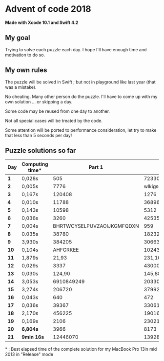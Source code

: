 # Advent of code 2018
**Made with Xcode 10.1 and Swift 4.2**

## My goal
Trying to solve each puzzle each day. I hope I'll have enough time and motivation to do so.

## My own rules

The puzzle will be solved in Swift ; but not in playground like last year (that was a mistake).

No cheating. Many other person do the puzzle. I'll have to come up with my own solution ... or skipping a day.

Some code may be reused from one day to another.

Not all special cases will be treated by the code.

Some attention will be ported to performance consideration, let try to make that less than 5 seconds per day!

## Puzzle solutions so far

| Day    | Computing time* | Part 1   | Part 2     |
|--------|-----------------|----------|------------|
| **1**  | 0,028s          | 505      | 72330      |
| **2**  | 0,005s          | 7776     | wlkigsqyfecjqqmnxaktdrhbz |
| **3**  | 0,167s          | 120408   | 1276       |
| **4**  | 0,010s          | 11788    | 36896      |
| **5**  | 0,143s          | 10598    | 5312       |
| **6**  | 0,036s          | 3260     | 42535      |
| **7**  | 0,004s          | BHRTWCYSELPUVZAOIJKGMFQDXN | 959 |
| **8**  | 0.035s          | 38780    | 18232      |
| **9**  | 3,930s          | 384205   | 3066307353 |
| **10** | 0,104s          | AHFGRKEE | 10243      |
| **11** | 1,879s          | 21,93    | 231,108,14 |
| **12** | 0,029s          | 3337     | 4300000000349 |
| **13** | 0,030s          | 124,90   | 145,88     |
| **14** | 3,053s          | 6910849249 | 20330673 |
| **15** | 3,274s          | 206720   | 37992      |
| **16** | 0,043s          | 640      | 472        |
| **17** | 0,036s          | 39367    | 33061      |
| **18** | 2,170s          | 456225   | 190164     |
| **19** | 0,169s          | 2106     | 23021280   |
| **20** | **6,804s**      | 3966     | 8173       |
| **21** | **9min 16s**    | 12446070 | 13928239   |

\* : Best elapsed time of the complete solution for my MacBook Pro 13in mid 2013 in "Release" mode
